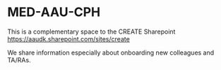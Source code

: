 # MED-AAU-CPH
This is a complementary space to the CREATE Sharepoint https://aaudk.sharepoint.com/sites/create

We share information especially about onboarding new colleagues and TA/RAs.


